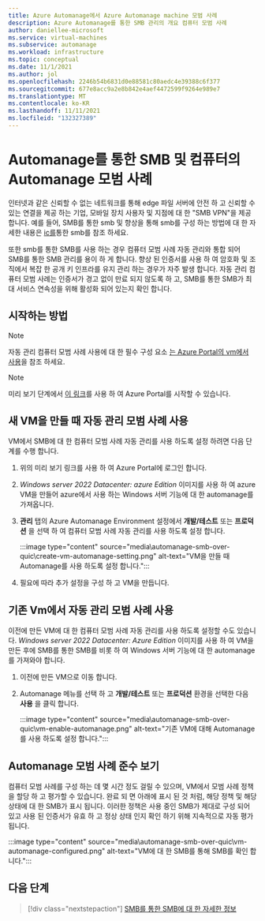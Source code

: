```yaml
---
title: Azure Automanage에서 Azure Automanage machine 모범 사례
description: Azure Automanage를 통한 SMB 관리의 개요 컴퓨터 모범 사례
author: daniellee-microsoft
ms.service: virtual-machines
ms.subservice: automanage
ms.workload: infrastructure
ms.topic: conceptual
ms.date: 11/1/2021
ms.author: jol
ms.openlocfilehash: 2246b54b6831d0e88581c80aedc4e39388c6f377
ms.sourcegitcommit: 677e8acc9a2e8b842e4aef4472599f9264e989e7
ms.translationtype: MT
ms.contentlocale: ko-KR
ms.lasthandoff: 11/11/2021
ms.locfileid: "132327389"
---
```

# <a name="smb-over-quic-with-automanage-machine-best-practices"></a>Automanage를 통한 SMB 및 컴퓨터의 Automanage 모범 사례

인터넷과 같은 신뢰할 수 없는 네트워크를 통해 edge 파일 서버에 안전 하 고 신뢰할 수 있는 연결을 제공 하는 기업, 모바일 장치 사용자 및 지점에 대 한 "SMB VPN"을 제공 합니다. 예를 들어, SMB를 통한 smb 및 향상을 통해 smb를 구성 하는 방법에 대 한 자세한 내용은 [ ic를](https://aka.ms/smboverquic)통한 smb를 참조 하세요.

또한 smb를 통한 SMB를 사용 하는 경우 컴퓨터 모범 사례 자동 관리와 통합 되어 SMB를 통한 SMB 관리를 용이 하 게 합니다. 향상 된 인증서를 사용 하 여 암호화 및 조직에서 복잡 한 공개 키 인프라를 유지 관리 하는 경우가 자주 발생 합니다. 자동 관리 컴퓨터 모범 사례는 인증서가 경고 없이 만료 되지 않도록 하 고, SMB를 통한 SMB가 최대 서비스 연속성을 위해 활성화 되어 있는지 확인 합니다.

## <a name="how-to-get-started"></a>시작하는 방법

> [!NOTE]
> 자동 관리 컴퓨터 모범 사례 사용에 대 한 필수 구성 요소 [는 Azure Portal의 vm에서 사용](quick-create-virtual-machines-portal.md)을 참조 하세요.

> [!NOTE]
> 미리 보기 단계에서 [이 링크](https://aka.ms/automanage-ws-portal-preview)를 사용 하 여 Azure Portal를 시작할 수 있습니다.

## <a name="enable-automanage-best-practices-when-creating-a-new-vm"></a>새 VM을 만들 때 자동 관리 모범 사례 사용

VM에서 SMB에 대 한 컴퓨터 모범 사례 자동 관리를 사용 하도록 설정 하려면 다음 단계를 수행 합니다.

1. 위의 미리 보기 링크를 사용 하 여 Azure Portal에 로그인 합니다.

2. _Windows server 2022 Datacenter: azure Edition_ 이미지를 사용 하 여 azure VM을 만들어 azure에서 사용 하는 Windows 서버 기능에 대 한 automanage를 가져옵니다.

3. **관리** 탭의 Azure Automanage Environment 설정에서 **개발/테스트** 또는 **프로덕션** 을 선택 하 여 컴퓨터 모범 사례 자동 관리를 사용 하도록 설정 합니다.

    :::image type="content" source="media\automanage-smb-over-quic\create-vm-automanage-setting.png" alt-text="VM을 만들 때 Automanage를 사용 하도록 설정 합니다.":::

4. 필요에 따라 추가 설정을 구성 하 고 VM을 만듭니다.

## <a name="enable-automanage-best-practices-on-existing-vms"></a>기존 Vm에서 자동 관리 모범 사례 사용

이전에 만든 VM에 대 한 컴퓨터 모범 사례 자동 관리를 사용 하도록 설정할 수도 있습니다. _Windows server 2022 Datacenter: Azure Edition_ 이미지를 사용 하 여 VM을 만든 후에 SMB를 통한 SMB를 비롯 하 여 Windows 서버 기능에 대 한 automanage를 가져와야 합니다.

1. 이전에 만든 VM으로 이동 합니다.
2. Automanage 메뉴를 선택 하 고 **개발/테스트** 또는 **프로덕션** 환경을 선택한 다음 **사용** 을 클릭 합니다.

    :::image type="content" source="media\automanage-smb-over-quic\vm-enable-automanage.png" alt-text="기존 VM에 대해 Automanage를 사용 하도록 설정 합니다.":::

## <a name="viewing-automanage-best-practice-compliance"></a>Automanage 모범 사례 준수 보기

컴퓨터 모범 사례를 구성 하는 데 몇 시간 정도 걸릴 수 있으며, VM에서 모범 사례 정책을 할당 하 고 평가할 수 있습니다. 완료 되 면 아래에 표시 된 것 처럼, 해당 정책 및 해당 상태에 대 한 SMB가 표시 됩니다. 이러한 정책은 사용 중인 SMB가 제대로 구성 되어 있고 사용 된 인증서가 유효 하 고 정상 상태 인지 확인 하기 위해 지속적으로 자동 평가 됩니다.

:::image type="content" source="media\automanage-smb-over-quic\vm-automanage-configured.png" alt-text="VM에 대 한 SMB를 통해 SMB를 확인 합니다.":::

## <a name="next-steps"></a>다음 단계

> [!div class="nextstepaction"]
> [SMB를 통한 SMB에 대 한 자세한 정보](https://aka.ms/smboverquic)

